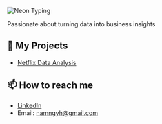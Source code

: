 ![Neon Typing](https://raw.githubusercontent.com/hoainamdev/profile-assets/main/neon_typing.svg)

Passionate about turning data into business insights

## 🚀 My Projects
- [Netflix Data Analysis](https://github.com/username/netflix-data-analysis)  

## 📫 How to reach me
- [LinkedIn]([https://linkedin.com/in/yourprofile](https://www.linkedin.com/in/namngyh/))
- Email: namngyh@gmail.com



